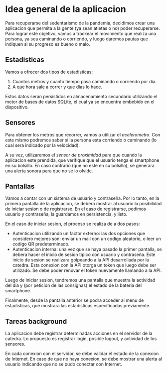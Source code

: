 # Idea general de la aplicacion

Para recuperarse del sedentarismo de la pandemia, decidimos crear una aplicacion
que permita a la gente (ya sean atletas o no) poder recuperarse. Para lograr
este objetivo, vamos a trackear el movimiento que realiza una persona, ya sea
caminando o corriendo, y luego daremos pautas que indiquen si su progreso es
bueno o malo.

## Estadisticas

Vamos a ofrecer dos tipos de estadisticas:

1. Cuantos metros y cuanto tiempo pasa caminando o corriendo por dia.
2. A que hora sale a correr y que dias lo hace.

Estos datos seran persistidos en almacenamiento secundario utilizando el motor
de bases de datos SQLite, el cual ya se encuentra embebido en el dispositivo.

## Sensores

Para obtener los metros que recorrer, vamos a utilizar el *acelerometro*. Con
este mismo podremos saber si la persona esta corriendo o caminando (lo cual sera
indicado por la velocidad).

A su vez, utilizaremos el *sensor de proximidad* para que cuando la aplicacion
este prendida, que verifique que el usuario tenga el smartphone en su bolsillo.
En caso contrario (que no este en su bolsillo), se generara una alerta sonora
para que no se lo olvide.

## Pantallas

Vamos a contar con un sistema de usuario y contraseña. Por lo tanto, en la
primera pantalla de la aplicacion, se debera mostrar al usuario la posibilidad
de iniciar sesion o de registrarse. En el caso de registrarse, pedimos usuario y
contraseña, la guardamos en persistencia, y listo.

En el caso de iniciar sesion, el proceso se realiza de a dos pasos:

- Autenticacion utilizando un factor externo: las dos opciones que considero
	mejores son: enviar un mail con un codigo aleatorio, o leer un codigo QR
	predeterminado.
- Autenticacion interna: una vez que se haya pasado la primer pantalla, se
	debera hacer el inicio de sesion tipico con usuario y contraseña. Este inicio
	de sesion se realizara golpeando a la API desarrollada por la catedra. Esta
	conexion con la API otorga un token que luego debe ser utilizado. Se debe
	poder renovar el token nuevamente llamando a la API.

Luego de iniciar sesion, tendremos una pantalla que muestra la actividad del dia
y (por peticion de las consignas) el estado de la bateria del smartphone.

Finalmente, desde la pantalla anterior se podra acceder al menu de estadisticas,
que mostrara las estadisticas especificadas previamente.

## Tareas background

La aplicacion debe registrar determinadas acciones en el servidor de la catedra.
Lo propuesto es registrar login, posible logout, y actividad de los sensores.

En cada conexion con el servidor, se debe validar el estado de la conexion de
Internet. En caso de que no haya conexion, se debe mostrar una alerta al usuario
indicando que no se pudo conectar con Internet.
